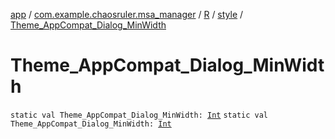 [app](../../../index.md) / [com.example.chaosruler.msa_manager](../../index.md) / [R](../index.md) / [style](index.md) / [Theme_AppCompat_Dialog_MinWidth](.)

# Theme_AppCompat_Dialog_MinWidth

`static val Theme_AppCompat_Dialog_MinWidth: `[`Int`](https://kotlinlang.org/api/latest/jvm/stdlib/kotlin/-int/index.html)
`static val Theme_AppCompat_Dialog_MinWidth: `[`Int`](https://kotlinlang.org/api/latest/jvm/stdlib/kotlin/-int/index.html)